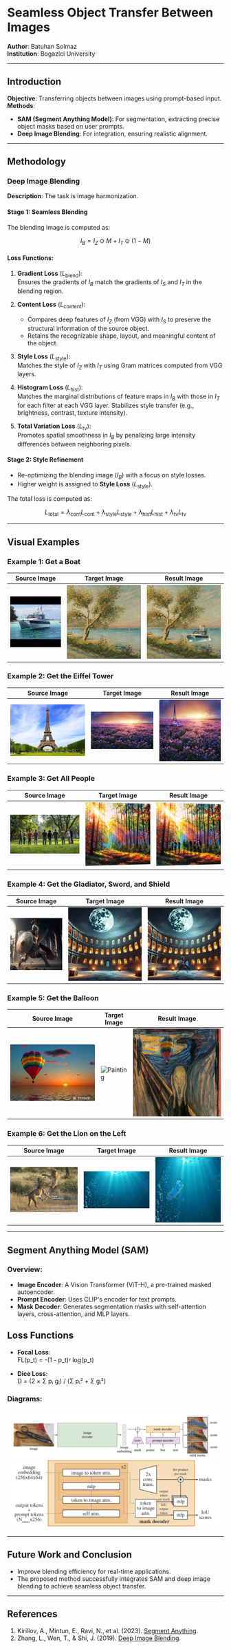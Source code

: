 # Seamless Object Transfer Between Images

**Author**: Batuhan Solmaz  
**Institution**: Bogazici University  

---

## Introduction

**Objective**: Transferring objects between images using prompt-based input.  
**Methods**: 
- **SAM (Segment Anything Model)**: For segmentation, extracting precise object masks based on user prompts.
- **Deep Image Blending**: For integration, ensuring realistic alignment.

---

## Methodology

### Deep Image Blending
**Description**: The task is image harmonization.  

#### Stage 1: Seamless Blending  
The blending image is computed as:

$$
I_B = I_Z \odot M + I_T \odot (1 - M)
$$

#### Loss Functions:
1. **Gradient Loss** ($L_{\text{blend}}$):  
   Ensures the gradients of $I_B$ match the gradients of $I_S$ and $I_T$ in the blending region.

2. **Content Loss** ($L_{\text{content}}$):  
   - Compares deep features of $I_Z$ (from VGG) with $I_S$ to preserve the structural information of the source object.
   - Retains the recognizable shape, layout, and meaningful content of the object.

3. **Style Loss** ($L_{\text{style}}$):  
   Matches the style of $I_Z$ with $I_T$ using Gram matrices computed from VGG layers.

4. **Histogram Loss** ($L_{\text{hist}}$):  
   Matches the marginal distributions of feature maps in $I_B$ with those in $I_T$ for each filter at each VGG layer. Stabilizes style transfer (e.g., brightness, contrast, texture intensity).

5. **Total Variation Loss** ($L_{\text{tv}}$):  
   Promotes spatial smoothness in $I_B$ by penalizing large intensity differences between neighboring pixels.

#### Stage 2: Style Refinement  
- Re-optimizing the blending image ($I_B$) with a focus on style losses.
- Higher weight is assigned to **Style Loss** ($L_{\text{style}}$).

The total loss is computed as:

$$
L_{\text{total}} = \lambda_{\text{cont}} L_{\text{cont}} + \lambda_{\text{style}} L_{\text{style}} + \lambda_{\text{hist}} L_{\text{hist}} + \lambda_{\text{tv}} L_{\text{tv}}
$$

---

## Visual Examples

### Example 1: Get a Boat
| **Source Image**         | **Target Image**             | **Result Image**               |
|---------------------------|------------------------------|---------------------------------|
| ![Boat](vision/images/boat.png) | ![Boat Target](vision/images/boat%20target.png) | ![Boat Result](vision/images/boat%20result.png) |

### Example 2: Get the Eiffel Tower
| **Source Image**             | **Target Image**               | **Result Image**                   |
|-------------------------------|---------------------------------|-------------------------------------|
| ![Eiffel](vision/images/eiffel.png) | ![Lavender](vision/images/lavender.png) | ![Eiffel with Lavender](vision/images/eiffel%20with%20lavender.png) |

### Example 3: Get All People
| **Source Image**             | **Target Image**               | **Result Image**                   |
|-------------------------------|---------------------------------|-------------------------------------|
| ![People](vision/images/insanlar%20.png) | ![Forest](vision/images/orman_square.png) | ![Result](vision/images/orman%20result.png) |

### Example 4: Get the Gladiator, Sword, and Shield
| **Source Image**             | **Target Image**               | **Result Image**                   |
|-------------------------------|---------------------------------|-------------------------------------|
| ![Gladiator](vision/images/gla.jpg) | ![Arena](vision/images/arena_square.png) | ![Result](vision/images/gladitor%20result.png) |

### Example 5: Get the Balloon
| **Source Image**             | **Target Image**               | **Result Image**                   |
|-------------------------------|---------------------------------|-------------------------------------|
| ![Balloon](vision/images/baloon.png) | ![Painting](vision/images/cığlık.png) | ![Result](vision/images/cıglık_balon.png) |

### Example 6: Get the Lion on the Left
| **Source Image**             | **Target Image**               | **Result Image**                   |
|-------------------------------|---------------------------------|-------------------------------------|
| ![Lion](vision/images/lion.png) | ![Water](vision/images/water.png) | ![Result](vision/images/line%20under%20water.png) |

---

## Segment Anything Model (SAM)

### Overview:
- **Image Encoder**: A Vision Transformer (ViT-H), a pre-trained masked autoencoder.
- **Prompt Encoder**: Uses CLIP's encoder for text prompts.
- **Mask Decoder**: Generates segmentation masks with self-attention layers, cross-attention, and MLP layers.

## Loss Functions

- **Focal Loss**:  
  FL(p_t) = -(1 - p_t)ᵞ log(p_t)

- **Dice Loss**:  
  D = (2 × Σ pᵢ gᵢ) / (Σ pᵢ² + Σ gᵢ²)



### Diagrams:
![SAM Model 1](vision/images/sam%20model%201.png)  
![SAM Model 2](vision/images/sam%20model%202.png)

---

## Future Work and Conclusion

- Improve blending efficiency for real-time applications.  
- The proposed method successfully integrates SAM and deep image blending to achieve seamless object transfer.

---

## References

1. Kirillov, A., Mintun, E., Ravi, N., et al. (2023). [Segment Anything](https://arxiv.org/abs/2304.02643).  
2. Zhang, L., Wen, T., & Shi, J. (2019). [Deep Image Blending](https://arxiv.org/abs/1910.11495).
